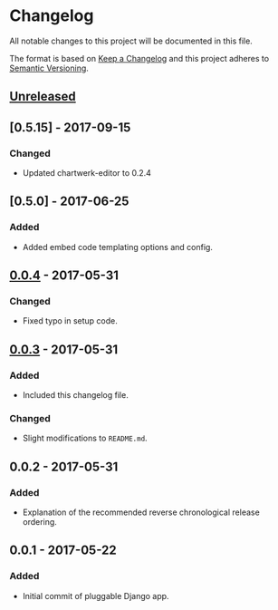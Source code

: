 # Changelog
All notable changes to this project will be documented in this file.

The format is based on [Keep a Changelog](http://keepachangelog.com/)
and this project adheres to [Semantic Versioning](http://semver.org/).

## [Unreleased]

## [0.5.15] - 2017-09-15
### Changed
- Updated chartwerk-editor to 0.2.4

## [0.5.0] - 2017-06-25
### Added
- Added embed code templating options and config.

## [0.0.4] - 2017-05-31
### Changed
- Fixed typo in setup code.

## [0.0.3] - 2017-05-31
### Added
- Included this changelog file.

### Changed
- Slight modifications to `README.md`.

## 0.0.2 - 2017-05-31
### Added
- Explanation of the recommended reverse chronological release ordering.

## 0.0.1 - 2017-05-22
### Added
- Initial commit of pluggable Django app.

[Unreleased]: https://github.com/DallasMorningNews/django-chartwerk/compare/v0.0.4...HEAD
[0.0.4]: https://github.com/DallasMorningNews/django-chartwerk/compare/v0.0.3...v0.0.4
[0.0.3]: https://github.com/DallasMorningNews/django-chartwerk/compare/v0.0.2...v0.0.3
